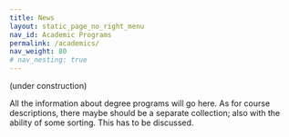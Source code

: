 ```yaml
---
title: News
layout: static_page_no_right_menu
nav_id: Academic Programs
permalink: /academics/
nav_weight: 80
# nav_nesting: true
---
```


(under construction)

All the information about degree programs will go here.
As for course descriptions, there maybe should be a separate collection;
also with the ability of some sorting. This has to be discussed.
